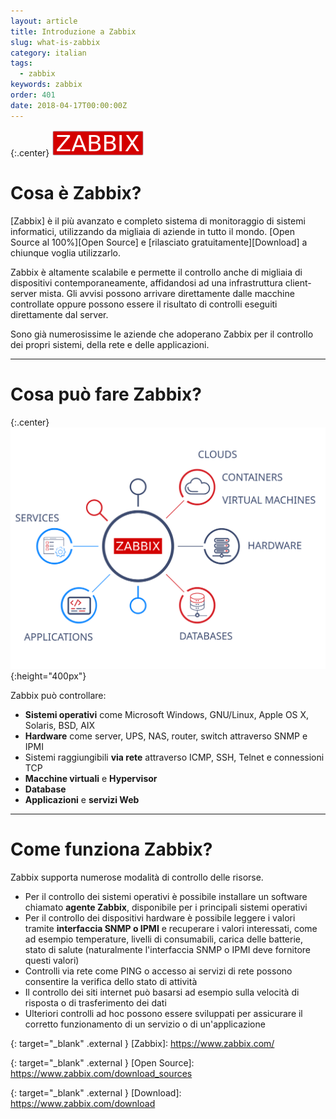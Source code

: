 ```yaml
---
layout: article
title: Introduzione a Zabbix
slug: what-is-zabbix
category: italian
tags:
  - zabbix
keywords: zabbix
order: 401
date: 2018-04-17T00:00:00Z
---
```


{:.center}
![Metrics](/resources/articles/zabbix/logo.png)

# Cosa è Zabbix?

[Zabbix] è il più avanzato e completo sistema di monitoraggio di sistemi
informatici, utilizzando da migliaia di aziende in tutto il mondo.
[Open Source al 100%][Open Source] e [rilasciato gratuitamente][Download] a
chiunque voglia utilizzarlo.

Zabbix è altamente scalabile e permette il controllo anche di migliaia di
dispositivi contemporaneamente, affidandosi ad una infrastruttura client-server
mista. Gli avvisi possono arrivare direttamente dalle macchine controllate
oppure possono essere il risultato di controlli eseguiti direttamente dal server.

Sono già numerosissime le aziende che adoperano Zabbix per il controllo dei
propri sistemi, della rete e delle applicazioni.

----
# Cosa può fare Zabbix?

{:.center}
![Metrics](/resources/articles/zabbix/metric_collection.svg){:height="400px"}

Zabbix può controllare:

- **Sistemi operativi** come Microsoft Windows, GNU/Linux, Apple OS X, Solaris,
  BSD, AIX
- **Hardware** come server, UPS, NAS, router, switch attraverso SNMP e IPMI
- Sistemi raggiungibili **via rete** attraverso ICMP, SSH, Telnet e connessioni TCP
- **Macchine virtuali** e **Hypervisor**
- **Database**
- **Applicazioni** e **servizi Web**

----
# Come funziona Zabbix?

Zabbix supporta numerose modalità di controllo delle risorse.

- Per il controllo dei sistemi operativi è possibile installare un software
  chiamato **agente Zabbix**, disponibile per i principali sistemi operativi
- Per il controllo dei dispositivi hardware è possibile leggere i valori 
  tramite **interfaccia SNMP o IPMI** e recuperare i valori interessati, come ad
  esempio temperature, livelli di consumabili, carica delle batterie, stato di
  salute (naturalmente l'interfaccia SNMP o IPMI deve fornitore questi valori)
- Controlli via rete come PING o accesso ai servizi di rete possono consentire
  la verifica dello stato di attività
- Il controllo dei siti internet può basarsi ad esempio sulla velocità di
  risposta o di trasferimento dei dati
- Ulteriori controlli ad hoc possono essere sviluppati per assicurare il corretto
  funzionamento di un servizio o di un'applicazione


{: target="_blank" .external }
[Zabbix]: https://www.zabbix.com/

{: target="_blank" .external }
[Open Source]: https://www.zabbix.com/download_sources

{: target="_blank" .external }
[Download]: https://www.zabbix.com/download